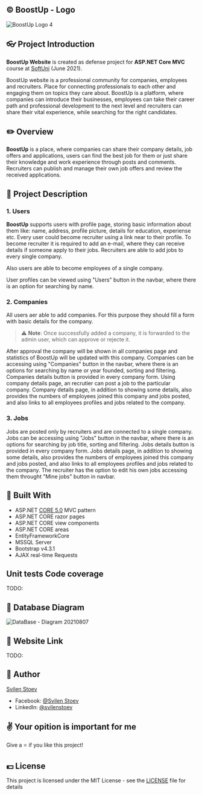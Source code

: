 ## &copy; BoostUp - Logo
![BoostUp Logo 4](https://user-images.githubusercontent.com/64086041/126073441-3b69f1a2-180e-406e-8f8c-e3e9171c06c5.png)

## :eyeglasses: Project Introduction

**BoostUp Website** is created as defense project for **ASP.NET Core MVC** course at [SoftUni](https://softuni.bg/ "SoftUni") (June 2021).

BoostUp website is a professional community for companies, employees and recruiters. Place for connecting professionals to each other and engaging them on topics they care about.
BoostUp is a platform, where companies can introduce their businesses, employees can take their career path and professional development to the next level and recruiters can share their vital experience, while searching for the right candidates.

## :pencil2: Overview

**BoostUp** is a place, where companies can share their company details, job offers and applications, users can find the best job for them or just share their knowledge and work experience through posts and comments. Recruiters can publish and manage their own job offers and review the received applications.

## :pencil: Project Description

### 1. Users

**BoostUp** supports users with profile page, storing basic information about them like: name, address, profile picture, details for education, experiense etc. Every user could become recruiter using a link near to their profile. To become recruiter it is required to add an e-mail, where they can receive details if someone apply to their jobs. Recruiters are able to add jobs to every single company. 

Also users are able to become employees of a single company.

User profiles can be viewed using "Users" button in the navbar, where there is an option for searching by name.

### 2. Companies

All users aer able to add companies. For this purpose they should fill a form with basic details for the company.
> :warning: **Note**: Once successfully added a company, it is forwarded to the admin user, which can approve or rejecte it.

After approval the company will be shown in all companies page and statistics of BoostUp will be updated with this company.
Companies can be accessing using "Companies" button in the navbar, where there is an options for searching by name or year founded, sorting and filtering. Companies details button is provided in every company form.
Using company details page, an recrutier can post a job to the particular company.
Company details page, in addition to showing some details, also provides the numbers of employees joined this company and jobs posted, and also links to all employees profiles and jobs related to the company.

### 3. Jobs

Jobs are posted only by recruiters and are connected to a single company.
Jobs can be accessing using "Jobs" button in the navbar, where there is an options for searching by job title, sorting and filtering. Jobs details button is provided in every company form.
Jobs details page, in addition to showing some details, also provides the numbers of employees joined this company and jobs posted, and also links to all employees profiles and jobs related to the company.
The recruiter has the option to edit his own jobs accessing them throught "Mine jobs" button in navbar.

## :hammer: Built With
- ASP.NET [CORE 5.0](https://dotnet.microsoft.com/download/dotnet/5.0") MVC pattern
- ASP.NET CORE razor pages
- ASP.NET CORE view components
- ASP.NET CORE areas
- EntityFrameworkCore
- MSSQL Server
- Bootstrap v4.3.1
- AJAX real-time Requests

## Unit tests Code coverage
TODO:

## :floppy_disk: Database Diagram
![DataBase - Diagram 20210807](https://user-images.githubusercontent.com/64086041/128595832-dafa6a4e-4716-4961-a0d5-f06df9b7d626.png)

## :link: Website Link
TODO:

## 🧑 Author

[Svilen Stoev](https://github.com/SvilenStoev)
- Facebook: [@Svilen Stoev](https://www.facebook.com/svilen.stoev.3)
- LinkedIn: [@svilenstoev](https://www.linkedin.com/in/svilenstoev/?fbclid=IwAR3__rQn3sR4rxJKEL6FK4QV1aR9tnF6vnOwMWsBghXz3xZPx-lYOc66gtU)

## :v: Your opition is important for me

Give a :star: if you like this project!

## 💵 License

This project is licensed under the MIT License - see the [LICENSE](LICENSE) file for details
